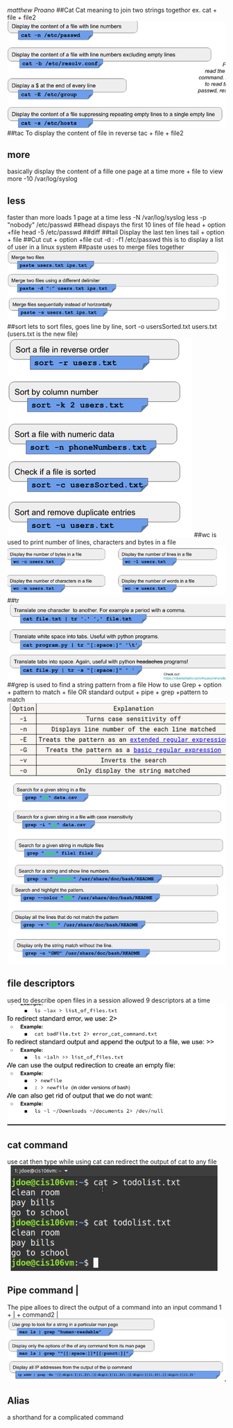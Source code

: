 $matthew$ $Proano$
##Cat
  Cat meaning to join two strings togethor
  ex. cat + file + file2
  ![cat](cat.png)
##tac
To display the content of file in reverse
tac + file + file2
## more
basically display the content of a fille one page at a time
more + file to view
more -10 /var/log/syslog
## less
faster than more loads 1 page at a time
less -N /var/log/syslog
less -p "nobody" /etc/passwd
##head
dispays the first 10 lines of file
head + option +file
head -5 /etc/passwd
##diff
##tail
Display the last ten lines 
tail + option + file 
##Cut
cut + option +file
cut -d : -f1 /etc/passwd this is to display a list of user in a linux system
##paste
uses to merge files together 
![merge](merge.png)
##sort
lets to sort files, goes line by line,
sort -o usersSorted.txt users.txt 
(users.txt is the new file) 
![sort](sort.png)
##wc
is used to print number of lines, characters and bytes in a file
![wc](wc.png)
##tr
![tr](tr.png)
##grep 
is used to find a string pattern from a file 
How to use 
Grep + option + pattern to match + file
OR
standard output + pipe + grep +pattern to match
![grep](grep.png)
![grep](grep2.png)
![grep](grep3.png)
## file descriptors 
used to describe open files in a session
allowed 9 descriptors at a time
![stdout ex](stdout.png)
## cat command 
use cat 
then type 
while using cat can redirect the output of cat to any file
![create](create.png)
## Pipe command |
The pipe alloes to direct the output of a command into an input
command 1 + | + command2 | 
![pipe](pipe.png)
## Alias 
a shorthand for a complicated command